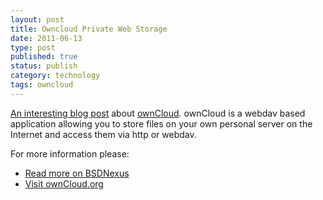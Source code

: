 ```yaml
--- 
layout: post 
title: Owncloud Private Web Storage
date: 2011-06-13
type: post 
published: true 
status: publish
category: technology
tags: owncloud
---
```


[An interesting blog post][BSDNexus] about [ownCloud][ownCloud]. 
ownCloud is a webdav based application allowing you to
store files on your own personal server on the Internet and access them
via http or webdav.

<!--more-->

For more information please:

  * [Read more on BSDNexus][BSDNexus]
  * [Visit ownCloud.org][ownCloud]

[BSDNexus]: http://www.bsdnexus.com/blog/articles/owncloud-private-web-storage
[ownCloud]: http://owncloud.org/
